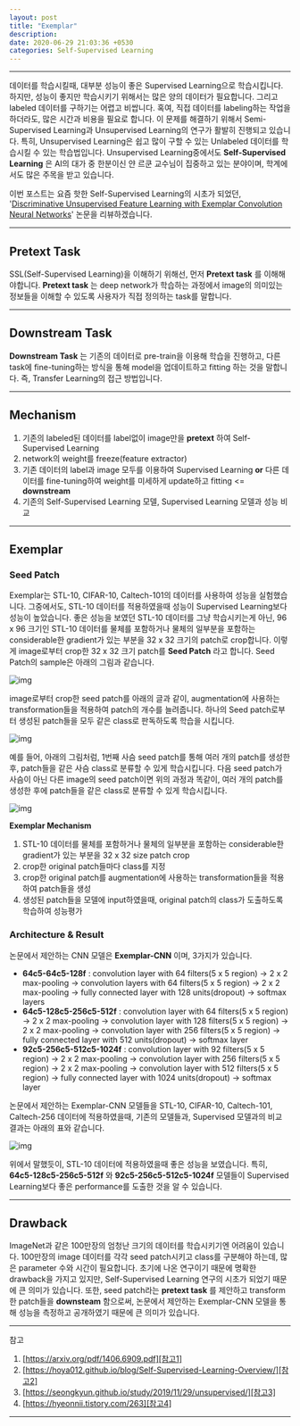 ```yaml
---
layout: post
title: "Exemplar"
description:
date: 2020-06-29 21:03:36 +0530
categories: Self-Supervised Learning
---
```

---

데이터를 학습시킬때, 대부분 성능이 좋은 Supervised Learning으로 학습시킵니다. 하지만, 성능이 좋지만 학습시키기 위해서는 많은 양의 데이터가 필요합니다. 그리고 labeled 데이터를 구하기는 어렵고 비쌉니다. 혹여, 직접 데이터를 labeling하는 작업을 하더라도, 많은 시간과 비용을 필요로 합니다.
이 문제를 해결하기 위해서 Semi-Supervised Learning과 Unsupervised Learning의 연구가 활발히 진행되고 있습니다. 특히, Unsupervised Learning은 쉽고 많이 구할 수 있는 Unlabeled 데이터를 학습시킬 수 있는 학습법입니다. Unsupervised Learning중에서도 **Self-Supervised Learning** 은 AI의 대가 중 한분이신 얀 르쿤 교수님이 집중하고 있는 분야이며, 학계에서도 많은 주목을 받고 있습니다.

이번 포스트는 요즘 핫한 Self-Supervised Learning의 시초가 되었던, '[Discriminative Unsupervised Feature Learning with Exemplar Convolution Neural Networks][paper]' 논문을 리뷰하겠습니다.

---

## Pretext Task

SSL(Self-Supervised Learning)을 이해하기 위해선, 먼저 **Pretext task** 를 이해해야합니다.
**Pretext task** 는 deep network가 학습하는 과정에서 image의 의미있는 정보들을 이해할 수 있도록 사용자가 직접 정의하는 task를 말합니다.

---

## Downstream Task

**Downstream Task** 는 기존의 데이터로 pre-train을 이용해 학습을 진행하고, 다른 task에 fine-tuning하는 방식을 통해 model을 업데이트하고 fitting 하는 것을 말합니다.
즉, Transfer Learning의 접근 방법입니다.

---

## Mechanism

1. 기존의 labeled된 데이터를 label없이 image만을 **pretext** 하여 Self-Supervised Learning
1. network의 weight를 freeze(feature extractor)
1. 기존 데이터의 label과 image 모두를 이용하여 Supervised Learning **or** 다른 데이터를 fine-tuning하여 weight를 미세하게 update하고 fitting <= **downstream**
1. 기존의 Self-Supervised Learning 모델, Supervised Learning 모델과 성능 비교

---

## Exemplar

### Seed Patch

Exemplar는 STL-10, CIFAR-10, Caltech-101의 데이터를 사용하여 성능을 실험했습니다. 그중에서도, STL-10 데이터를 적용하였을때 성능이 Supervised Learning보다 성능이 높았습니다.
좋은 성능을 보였던 STL-10 데이터를 그냥 학습시키는게 아닌, 96 x 96 크기인 STL-10 데이터를 물체를 포함하거나 물체의 일부분을 포함하는 considerable한  gradient가 있는 부분을 32 x 32 크기의 patch로 crop합니다. 이렇게 image로부터 crop한 32 x 32 크기 patch를 **Seed Patch** 라고 합니다.
Seed Patch의 sample은 아래의 그림과 같습니다.

![img](https://i.imgur.com/OpbID2G.png)

image로부터 crop한 seed patch를 아래의 글과 같이, augmentation에 사용하는 transformation들을 적용하여 patch의 개수를 늘려줍니다. 하나의 Seed patch로부터 생성된 patch들을 모두 같은 class로 판독하도록 학습을 시킵니다.

![img](https://i.imgur.com/O5mZUdm.png)

예를 들어,
아래의 그림처럼, 1번째 사슴 seed patch를 통해 여러 개의 patch를 생성한 후, patch들을 같은 사슴 class로 분류할 수 있게 학습시킵니다.
다음 seed patch가 사슴이 아닌 다른 image의 seed patch이면 위의 과정과 똑같이, 여러 개의 patch를 생성한 후에 patch들을 같은 class로 분류할 수 있게 학습시킵니다.

![img](https://i.imgur.com/LNWIrxd.png)

**Exemplar Mechanism**
1. STL-10 데이터를 물체를 포함하거나 물체의 일부분을 포함하는 considerable한 gradient가 있는 부분을 32 x 32 size patch crop
1. crop한 original patch들마다 class를 지정
1. crop한 original patch를 augmentation에 사용하는 transformation들을 적용하여 patch들을 생성
1. 생성된 patch들을 모델에 input하였을때, original patch의 class가 도출하도록 학습하여 성능평가

### Architecture & Result

논문에서 제안하는 CNN 모델은 **Exemplar-CNN** 이며, 3가지가 있습니다.

- **64c5-64c5-128f** : convolution layer with 64 filters(5 x 5 region) -> 2 x 2 max-pooling -> convolution layers with 64 filters(5 x 5 region) -> 2 x 2 max-pooling -> fully connected layer with 128 units(dropout) -> softmax layers
- **64c5-128c5-256c5-512f** : convolution layer with 64 filters(5 x 5 region) -> 2 x 2 max-pooling -> convolution layer with 128 filters(5 x 5 region) -> 2 x 2 max-pooling -> convolution layer with 256 filters(5 x 5 region) -> fully connected layer with 512 units(dropout) -> softmax layer
- **92c5-256c5-512c5-1024f** : convolution layer with 92 filters(5 x 5 region) -> 2 x 2 max-pooling -> convolution layer with 256 filters(5 x 5 region) -> 2 x 2 max-pooling -> convolution layer with 512 filters(5 x 5 region) -> fully connected layer with 1024 units(dropout) -> softmax layer

논문에서 제안하는 Exemplar-CNN 모델들을 STL-10, CIFAR-10, Caltech-101, Caltech-256 데이터에 적용하였을때, 기존의 모델들과, Supervised 모델과의 비교 결과는 아래의 표와 같습니다.

![img](https://i.imgur.com/vPcNNJw.png)

위에서 말했듯이, STL-10 데이터에 적용하였을때 좋은 성능을 보였습니다. 특히, **64c5-128c5-256c5-512f** 와 **92c5-256c5-512c5-1024f** 모델들이 Supervised Learning보다 좋은 performance를 도출한 것을 알 수 있습니다.

---

## Drawback

ImageNet과 같은 100만장의 엄청난 크기의 데이터를 학습시키기엔 어려움이 있습니다.
100만장의 image 데이터를 각각 seed patch시키고 class를 구분해야 하는데, 많은 parameter 수와 시간이 필요합니다. 초기에 나온 연구이기 때문에 명확한 drawback을 가지고 있지만, Self-Supervised Learning 연구의 시초가 되었기 때문에 큰 의미가 있습니다.
또한, seed patch라는 **pretext task** 를 제안하고 transform한 patch들을 **downsteam** 함으로써, 논문에서 제안하는 Exemplar-CNN 모델을 통해 성능을 측정하고 공개하였기 때문에 큰 의미가 있습니다.

---

참고
1. [https://arxiv.org/pdf/1406.6909.pdf][참고1]
1. [https://hoya012.github.io/blog/Self-Supervised-Learning-Overview/][참고2]
1. [https://seongkyun.github.io/study/2019/11/29/unsupervised/][참고3]
1. [https://hyeonnii.tistory.com/263][참고4]

---

[paper]: https://arxiv.org/pdf/1406.6909.pdf
[참고1]: https://arxiv.org/pdf/1406.6909.pdf
[참고2]: https://hoya012.github.io/blog/Self-Supervised-Learning-Overview/
[참고3]: https://seongkyun.github.io/study/2019/11/29/unsupervised/
[참고4]: https://hyeonnii.tistory.com/263
